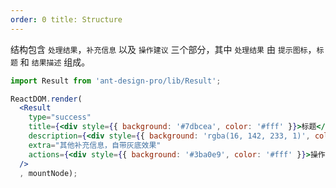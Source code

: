 ```yaml
---
order: 0 title: Structure
---
```


结构包含 `处理结果`，`补充信息` 以及 `操作建议` 三个部分，其中 `处理结果` 由 `提示图标`，`标题` 和 `结果描述` 组成。

````jsx
import Result from 'ant-design-pro/lib/Result';

ReactDOM.render(
  <Result
    type="success"
    title={<div style={{ background: '#7dbcea', color: '#fff' }}>标题</div>}
    description={<div style={{ background: 'rgba(16, 142, 233, 1)', color: '#fff' }}>结果描述</div>}
    extra="其他补充信息，自带灰底效果"
    actions={<div style={{ background: '#3ba0e9', color: '#fff' }}>操作建议，一般放置按钮组</div>}
  />
  , mountNode);
````
